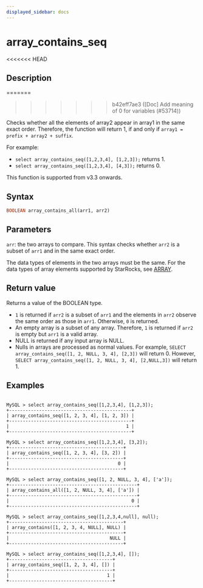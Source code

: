 ```yaml
---
displayed_sidebar: docs
---
```


# array_contains_seq

<<<<<<< HEAD
## Description
=======

>>>>>>> b42eff7ae3 ([Doc] Add meaning of 0 for variables (#53714))

Checks whether all the elements of array2 appear in array1 in the same exact order. Therefore, the function will return 1, if and only if `array1 = prefix + array2 + suffix`.

For example:

- `select array_contains_seq([1,2,3,4], [1,2,3]);` returns 1.
- `select array_contains_seq([1,2,3,4], [4,3]);` returns 0.

This function is supported from v3.3 onwards.

## Syntax

~~~Haskell
BOOLEAN array_contains_all(arr1, arr2)
~~~

## Parameters

`arr`: the two arrays to compare. This syntax checks whether `arr2` is a subset of `arr1` and in the same exact order.

The data types of elements in the two arrays must be the same. For the data types of array elements supported by StarRocks, see [ARRAY](../../../sql-reference/data-types/semi_structured/Array.md).

## Return value

Returns a value of the BOOLEAN type.

- `1` is returned if `arr2` is a subset of `arr1` and the elements in `arr2` observe the same order as those in `arr1`. Otherwise, `0` is returned.
- An empty array is a subset of any array. Therefore, `1` is returned if `arr2` is empty but `arr1` is a valid array.
- NULL is returned if any input array is NULL.
- Nulls in arrays are processed as normal values. For example, `SELECT array_contains_seq([1, 2, NULL, 3, 4], [2,3])` will return 0. However, `SELECT array_contains_seq([1, 2, NULL, 3, 4], [2,NULL,3])` will return 1.

## Examples

```Plaintext

MySQL > select array_contains_seq([1,2,3,4], [1,2,3]);
+---------------------------------------------+
| array_contains_seq([1, 2, 3, 4], [1, 2, 3]) |
+---------------------------------------------+
|                                           1 |
+---------------------------------------------+

MySQL > select array_contains_seq([1,2,3,4], [3,2]);
+------------------------------------------+
| array_contains_seq([1, 2, 3, 4], [3, 2]) |
+------------------------------------------+
|                                        0 |
+------------------------------------------+

MySQL > select array_contains_seq([1, 2, NULL, 3, 4], ['a']);
+-----------------------------------------------+
| array_contains_all([1, 2, NULL, 3, 4], ['a']) |
+-----------------------------------------------+
|                                             0 |
+-----------------------------------------------+

MySQL > select array_contains_seq([1,2,3,4,null], null);
+------------------------------------------+
| array_contains([1, 2, 3, 4, NULL], NULL) |
+------------------------------------------+
|                                     NULL |
+------------------------------------------+

MySQL > select array_contains_seq([1,2,3,4], []);
+--------------------------------------+
| array_contains_seq([1, 2, 3, 4], []) |
+--------------------------------------+
|                                    1 |
+--------------------------------------+
```
